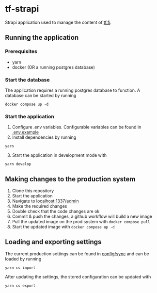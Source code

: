 # tf-strapi

Strapi application used to manage the content of [tf.fi](https://github.com/Teknologforeningen/tf.fi/).

## Running the application

### Prerequisites

- yarn
- docker (OR a running postgres database)

### Start the database

The application requires a running postgres database to function. A database can be started by running

```
docker compose up -d
```

### Start the application

1. Configure .env variables. Configurable variables can be found in [.env.example](.env.example)
2. Install dependencies by running

```
yarn
```

3. Start the application in development mode with

```
yarn develop
```

## Making changes to the production system

1. Clone this repository
2. Start the application
3. Navigate to [localhost:1337/admin](http://localhost:1337/admin)
4. Make the required changes
5. Double check that the code changes are ok
6. Commit & push the changes, a github workflow will build a new image
7. Pull the updated image on the prod system with `docker compose pull`
8. Start the updated image with `docker compose up -d`

## Loading and exporting settings

The current production settings can be found in [config/sync](config/sync) and can be loaded by running

```
yarn cs import
```

After updating the settings, the stored configuration can be updated with

```
yarn cs export
```

